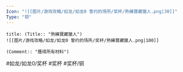 ```yaml
---
Icon: "![[图片/游戏攻略/如龙/如龙0 誓约的场所/奖杯/熟練寶藏獵人.png|30]]"
Type: "铜"
---
```

```ad-common-bronze-trophy
title: (Title:: "熟練寶藏獵人")
![[图片/游戏攻略/如龙/如龙0 誓约的场所/奖杯/熟練寶藏獵人.png|100]]

(Comment:: "獲得所有材料")
```

#如龙/如龙0/奖杯 #奖杯 #奖杯/铜
